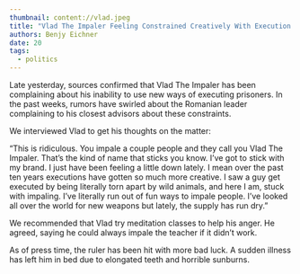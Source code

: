 ```yaml
---
thumbnail: content://vlad.jpeg
title: "Vlad The Impaler Feeling Constrained Creatively With Execution Methods"
authors: Benjy Eichner
date: 20
tags:
  - politics
---
```


Late yesterday, sources confirmed that Vlad The Impaler has been complaining about his inability to use new ways of executing prisoners. In the past weeks, rumors have swirled about the Romanian leader complaining to his closest advisors about these constraints. 

We interviewed Vlad to get his thoughts on the matter:

“This is ridiculous. You impale a couple people and they call you Vlad The Impaler. That’s the kind of name that sticks you know. I’ve got to stick with my brand. I just have been feeling a little down lately. I mean over the past ten years executions have gotten so much more creative. I saw a guy get executed by being literally torn apart by wild animals, and here I am, stuck with impaling. I’ve literally run out of fun ways to impale people. I’ve looked all over the world for new weapons but lately, the supply has run dry.”

We recommended that Vlad try meditation classes to help his anger. He agreed, saying he could always impale the teacher if it didn’t work.

As of press time, the ruler has been hit with more bad luck. A sudden illness has left him in bed due to elongated teeth and horrible sunburns.

